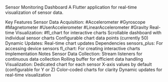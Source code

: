 Sensor Monitoring Dashboard
A Flutter application for real-time visualization of sensor data.

Key Features
Sensor Data Acquisition:
#Accelerometer
#Gyroscope
#Magnetometer
#UserAccelerometer
#LinearAccelerometer
#Gravity
Real-time Visualization:
#fl_chart for interactive charts
Scrollable dashboard with individual sensor charts
Configurable chart data points (currently 50)
Dynamic Updates:
Real-time chart updates
Dependencies
sensors_plus: For accessing device sensors
fl_chart: For creating interactive charts
Implementation Notes
Sensor Data Collection:
Stream listeners for continuous data collection
Rolling buffer for efficient data handling
Visualization:
Dedicated chart for each sensor
X-axis values by default (configurable for Y or Z)
Color-coded charts for clarity
Dynamic updates for real-time visualization
